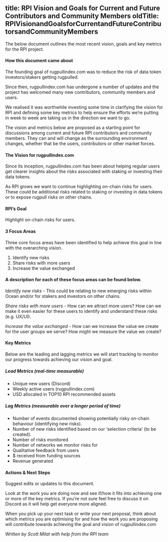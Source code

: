 title: RPI Vision and Goals for Current and Future Contributors and Community Members
oldTitle: RPIVisionandGoalsforCurrentandFutureContributorsandCommunityMembers
---

The below document outlines the most recent vision, goals and key metrics for the RPI project. 

#### How this document came about

The founding goal of rugpullindex.com was to reduce the risk of data token investors/stakers getting rugpulled.

Since then, rugpullindex.com has undergone a number of updates and the project has welcomed many new contributors, community members and users. 

We realised it was worthwhile investing some time in clarifying the vision for RPI and defining some key metrics to help ensure the efforts we’re putting in week to week are taking us in the direction we want to go.

The vision and metrics below are proposed as a starting point for discussions among current and future RPI contributors and community members. They can and will change as the surrounding environment changes, whether that be the users, contributors or other market forces. 

#### The Vision for rugpullindex.com

Since its inception, rugpullindex.com has been about helping regular users get clearer insights about the risks associated with staking or investing their data tokens. 

As RPI grows we want to continue highlighting on-chain risks for users. These could be additional risks related to staking or investing in data tokens or to expose rugpull risks on other chains.

#### RPI’s Goal 

Highlight on-chain risks for users.

#### 3 Focus Areas

Three core focus areas have been identified to help achieve this goal in line with the overarching vision. 

1. Identify new risks
2. Share risks with more users
3. Increase the value exchanged

#### A description for each of these focus areas can be found below. 

*Identify new risks* - This could be relating to new emerging risks within Ocean and/or for stakers and investors on other chains.

*Share risks with more users* - How can we attract more users? How can we make it even easier for these users to identify and understand these risks (e.g. UX/UI).

*Increase the value exchanged* - How can we increase the value we create for the user groups we serve? How might we measure the value we create?

#### Key Metrics

Below are the leading and lagging metrics we will start tracking to monitor our progress towards achieving our vision and goal. 

##### Lead Metrics (real-time measurable)

- Unique new users (Discord)
- Weekly active users (rugpullindex.com)
- USD allocated in TOP10 RPI recommended assets

##### Lag Metrics (measurable over a longer period of time)

- Number of events documented showing potentially risky on-chain behaviour (identifying new risks).
- Number of new risks identified based on our ‘selection criteria’ (to be created).
- Number of risks monitored
- Number of networks we monitor risks for
- Qualitative feedback from users
- $ received from funding sources
- Revenue generated

#### Actions & Next Steps 

Suggest edits or updates to this document.

Look at the work you are doing now and see if/how it fits into achieving one or more of the key metrics. If you’re not sure feel free to discuss it on Discord as it will help get everyone more aligned.

When you pick up your next task or write your next proposal, think about which metrics you are optimising for and how the work you are proposing will contribute towards achieving the goal and vision of rugpullindex.com

*Written by Scott Milat with help from the RPI team*
